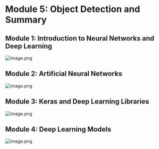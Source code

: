 

# Module 5: Object Detection and Summary
## Module 1: Introduction to Neural Networks and Deep Learning
![image.png](https://prod-files-secure.s3.us-west-2.amazonaws.com/03e82b26-cccb-4906-bb56-adabcbdc0655/a8d40bcb-c482-4026-8872-311e16b2dc63/image.png?X-Amz-Algorithm=AWS4-HMAC-SHA256&X-Amz-Content-Sha256=UNSIGNED-PAYLOAD&X-Amz-Credential=ASIAZI2LB466Q4WDHYFM%2F20250205%2Fus-west-2%2Fs3%2Faws4_request&X-Amz-Date=20250205T132042Z&X-Amz-Expires=3600&X-Amz-Security-Token=IQoJb3JpZ2luX2VjECsaCXVzLXdlc3QtMiJGMEQCIBBL7ZIN44hYpb%2FgQn51H4f9HIddpDOitjc5UKwXssCwAiBj8TcSDD%2FrqMyw9ka29EimIiCoWLfjzw1tWsy9PR0meSr%2FAwhEEAAaDDYzNzQyMzE4MzgwNSIMrDb7CZZ5qtHlEW1CKtwDH42NHnTBFINWHaKmtlBMvYypLVp09vXT50VQo%2B6e%2FSMmftQ2TWdJaQLFgZHtS8tRMqQ%2F7H4bSeaI0EAilJeakrexVeo4QlP61LbqgPigqB052ahgnRNtPHNHEKPKJzfDWpB4IZM0i9ZhiUqOfdFEM91tz9imbFgZuDlqUS2JToJE2VVGihQWu5i7TkttyJomvZkE%2BvLO4xeqlsXi0Gv8mfBDZgIyoFFHITyB6PBIi560yi6Yv65UFrq%2F68ulHMl4U04KMdSfxU3Vk%2Fs%2FcEGhN%2Fj2b3MZoFx0eFqjUMJHQe84CroXFYTC9QDrrVdabUXfZA20nhX1NIDxmRu4o0f2FVisq0UfjCPMdy%2BRocwlh9AzK4mPav3tSrllykJ300J2hgG0uHly9iKQedOiEAqpbpKPGBVbVAKRXZeck1tdlT8cJI29FV1rSF9WkqHSnOMHj1LxLF8F76NJ7aD1D7%2FjbV17Y6uN6o1i0orj8q%2B5npLNNRu%2B5cATckc22wUcVfzv4kejqkqF8PnsRVuWHy0dVkGhANw39ChGcaXHjRZGn%2FvmF0nuF1yR0BhdhgkEwHJD4CaO%2Byi8MjCqvBaQGTeU2C%2FGiLLEUdxZj4oaI4uu2DdNhGCuXA%2F5lfbz2IAwnIuNvQY6pgF2oYu6qYdhHtRJwtdssYPYUfKNkdSJFKPnqhjGDeqJbu6U%2FeCPq%2B8lIN%2FYHm0oZkIsCArAUx7IhudOOOyiq%2BD5M7LyXCMq89Woo0tKLTzRDVVSaAP9HAI76OzYFS57z88qH%2F1yNAtl0x3hNkKgmAet9BvRwjUagQulnCmbWRQlodOAOlquxSvX7OlOYUhJwKtuAqFLtAFVm%2F58JgI5YpixiCJLjW9U&X-Amz-Signature=3335e89ff766faefd8f2c48f2c66e5a7fc0cf8a00447f2b2c9c947275326fcc6&X-Amz-SignedHeaders=host&x-id=GetObject)
## Module 2: Artificial Neural Networks
![image.png](https://prod-files-secure.s3.us-west-2.amazonaws.com/03e82b26-cccb-4906-bb56-adabcbdc0655/5157ca89-62da-41d9-a98f-6432b71047a9/image.png?X-Amz-Algorithm=AWS4-HMAC-SHA256&X-Amz-Content-Sha256=UNSIGNED-PAYLOAD&X-Amz-Credential=ASIAZI2LB466Q4WDHYFM%2F20250205%2Fus-west-2%2Fs3%2Faws4_request&X-Amz-Date=20250205T132042Z&X-Amz-Expires=3600&X-Amz-Security-Token=IQoJb3JpZ2luX2VjECsaCXVzLXdlc3QtMiJGMEQCIBBL7ZIN44hYpb%2FgQn51H4f9HIddpDOitjc5UKwXssCwAiBj8TcSDD%2FrqMyw9ka29EimIiCoWLfjzw1tWsy9PR0meSr%2FAwhEEAAaDDYzNzQyMzE4MzgwNSIMrDb7CZZ5qtHlEW1CKtwDH42NHnTBFINWHaKmtlBMvYypLVp09vXT50VQo%2B6e%2FSMmftQ2TWdJaQLFgZHtS8tRMqQ%2F7H4bSeaI0EAilJeakrexVeo4QlP61LbqgPigqB052ahgnRNtPHNHEKPKJzfDWpB4IZM0i9ZhiUqOfdFEM91tz9imbFgZuDlqUS2JToJE2VVGihQWu5i7TkttyJomvZkE%2BvLO4xeqlsXi0Gv8mfBDZgIyoFFHITyB6PBIi560yi6Yv65UFrq%2F68ulHMl4U04KMdSfxU3Vk%2Fs%2FcEGhN%2Fj2b3MZoFx0eFqjUMJHQe84CroXFYTC9QDrrVdabUXfZA20nhX1NIDxmRu4o0f2FVisq0UfjCPMdy%2BRocwlh9AzK4mPav3tSrllykJ300J2hgG0uHly9iKQedOiEAqpbpKPGBVbVAKRXZeck1tdlT8cJI29FV1rSF9WkqHSnOMHj1LxLF8F76NJ7aD1D7%2FjbV17Y6uN6o1i0orj8q%2B5npLNNRu%2B5cATckc22wUcVfzv4kejqkqF8PnsRVuWHy0dVkGhANw39ChGcaXHjRZGn%2FvmF0nuF1yR0BhdhgkEwHJD4CaO%2Byi8MjCqvBaQGTeU2C%2FGiLLEUdxZj4oaI4uu2DdNhGCuXA%2F5lfbz2IAwnIuNvQY6pgF2oYu6qYdhHtRJwtdssYPYUfKNkdSJFKPnqhjGDeqJbu6U%2FeCPq%2B8lIN%2FYHm0oZkIsCArAUx7IhudOOOyiq%2BD5M7LyXCMq89Woo0tKLTzRDVVSaAP9HAI76OzYFS57z88qH%2F1yNAtl0x3hNkKgmAet9BvRwjUagQulnCmbWRQlodOAOlquxSvX7OlOYUhJwKtuAqFLtAFVm%2F58JgI5YpixiCJLjW9U&X-Amz-Signature=3946e00b408e0f3e01f9a8b2e791c50334c6c91910729fa6a2d66faa6502b916&X-Amz-SignedHeaders=host&x-id=GetObject)
## Module 3: Keras and Deep Learning Libraries
![image.png](https://prod-files-secure.s3.us-west-2.amazonaws.com/03e82b26-cccb-4906-bb56-adabcbdc0655/5089ce50-05f1-470d-ad42-42503bf1df5f/image.png?X-Amz-Algorithm=AWS4-HMAC-SHA256&X-Amz-Content-Sha256=UNSIGNED-PAYLOAD&X-Amz-Credential=ASIAZI2LB466Q4WDHYFM%2F20250205%2Fus-west-2%2Fs3%2Faws4_request&X-Amz-Date=20250205T132042Z&X-Amz-Expires=3600&X-Amz-Security-Token=IQoJb3JpZ2luX2VjECsaCXVzLXdlc3QtMiJGMEQCIBBL7ZIN44hYpb%2FgQn51H4f9HIddpDOitjc5UKwXssCwAiBj8TcSDD%2FrqMyw9ka29EimIiCoWLfjzw1tWsy9PR0meSr%2FAwhEEAAaDDYzNzQyMzE4MzgwNSIMrDb7CZZ5qtHlEW1CKtwDH42NHnTBFINWHaKmtlBMvYypLVp09vXT50VQo%2B6e%2FSMmftQ2TWdJaQLFgZHtS8tRMqQ%2F7H4bSeaI0EAilJeakrexVeo4QlP61LbqgPigqB052ahgnRNtPHNHEKPKJzfDWpB4IZM0i9ZhiUqOfdFEM91tz9imbFgZuDlqUS2JToJE2VVGihQWu5i7TkttyJomvZkE%2BvLO4xeqlsXi0Gv8mfBDZgIyoFFHITyB6PBIi560yi6Yv65UFrq%2F68ulHMl4U04KMdSfxU3Vk%2Fs%2FcEGhN%2Fj2b3MZoFx0eFqjUMJHQe84CroXFYTC9QDrrVdabUXfZA20nhX1NIDxmRu4o0f2FVisq0UfjCPMdy%2BRocwlh9AzK4mPav3tSrllykJ300J2hgG0uHly9iKQedOiEAqpbpKPGBVbVAKRXZeck1tdlT8cJI29FV1rSF9WkqHSnOMHj1LxLF8F76NJ7aD1D7%2FjbV17Y6uN6o1i0orj8q%2B5npLNNRu%2B5cATckc22wUcVfzv4kejqkqF8PnsRVuWHy0dVkGhANw39ChGcaXHjRZGn%2FvmF0nuF1yR0BhdhgkEwHJD4CaO%2Byi8MjCqvBaQGTeU2C%2FGiLLEUdxZj4oaI4uu2DdNhGCuXA%2F5lfbz2IAwnIuNvQY6pgF2oYu6qYdhHtRJwtdssYPYUfKNkdSJFKPnqhjGDeqJbu6U%2FeCPq%2B8lIN%2FYHm0oZkIsCArAUx7IhudOOOyiq%2BD5M7LyXCMq89Woo0tKLTzRDVVSaAP9HAI76OzYFS57z88qH%2F1yNAtl0x3hNkKgmAet9BvRwjUagQulnCmbWRQlodOAOlquxSvX7OlOYUhJwKtuAqFLtAFVm%2F58JgI5YpixiCJLjW9U&X-Amz-Signature=a6383c0406840c613e88260fd53f4c9c90dfdcfbe14f3b5d8d864f7ab6d55d7f&X-Amz-SignedHeaders=host&x-id=GetObject)
## Module 4: Deep Learning Models
![image.png](https://prod-files-secure.s3.us-west-2.amazonaws.com/03e82b26-cccb-4906-bb56-adabcbdc0655/4e22fcb0-cfbc-4d28-b961-b9b8fde071f0/image.png?X-Amz-Algorithm=AWS4-HMAC-SHA256&X-Amz-Content-Sha256=UNSIGNED-PAYLOAD&X-Amz-Credential=ASIAZI2LB466Q4WDHYFM%2F20250205%2Fus-west-2%2Fs3%2Faws4_request&X-Amz-Date=20250205T132042Z&X-Amz-Expires=3600&X-Amz-Security-Token=IQoJb3JpZ2luX2VjECsaCXVzLXdlc3QtMiJGMEQCIBBL7ZIN44hYpb%2FgQn51H4f9HIddpDOitjc5UKwXssCwAiBj8TcSDD%2FrqMyw9ka29EimIiCoWLfjzw1tWsy9PR0meSr%2FAwhEEAAaDDYzNzQyMzE4MzgwNSIMrDb7CZZ5qtHlEW1CKtwDH42NHnTBFINWHaKmtlBMvYypLVp09vXT50VQo%2B6e%2FSMmftQ2TWdJaQLFgZHtS8tRMqQ%2F7H4bSeaI0EAilJeakrexVeo4QlP61LbqgPigqB052ahgnRNtPHNHEKPKJzfDWpB4IZM0i9ZhiUqOfdFEM91tz9imbFgZuDlqUS2JToJE2VVGihQWu5i7TkttyJomvZkE%2BvLO4xeqlsXi0Gv8mfBDZgIyoFFHITyB6PBIi560yi6Yv65UFrq%2F68ulHMl4U04KMdSfxU3Vk%2Fs%2FcEGhN%2Fj2b3MZoFx0eFqjUMJHQe84CroXFYTC9QDrrVdabUXfZA20nhX1NIDxmRu4o0f2FVisq0UfjCPMdy%2BRocwlh9AzK4mPav3tSrllykJ300J2hgG0uHly9iKQedOiEAqpbpKPGBVbVAKRXZeck1tdlT8cJI29FV1rSF9WkqHSnOMHj1LxLF8F76NJ7aD1D7%2FjbV17Y6uN6o1i0orj8q%2B5npLNNRu%2B5cATckc22wUcVfzv4kejqkqF8PnsRVuWHy0dVkGhANw39ChGcaXHjRZGn%2FvmF0nuF1yR0BhdhgkEwHJD4CaO%2Byi8MjCqvBaQGTeU2C%2FGiLLEUdxZj4oaI4uu2DdNhGCuXA%2F5lfbz2IAwnIuNvQY6pgF2oYu6qYdhHtRJwtdssYPYUfKNkdSJFKPnqhjGDeqJbu6U%2FeCPq%2B8lIN%2FYHm0oZkIsCArAUx7IhudOOOyiq%2BD5M7LyXCMq89Woo0tKLTzRDVVSaAP9HAI76OzYFS57z88qH%2F1yNAtl0x3hNkKgmAet9BvRwjUagQulnCmbWRQlodOAOlquxSvX7OlOYUhJwKtuAqFLtAFVm%2F58JgI5YpixiCJLjW9U&X-Amz-Signature=b4f190db1f5c597570c73f12414ff064e78aa1f779529182fdf7b029fbff57b2&X-Amz-SignedHeaders=host&x-id=GetObject)